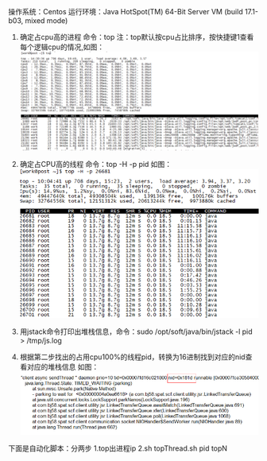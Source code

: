 操作系统：Centos
运行环境：Java HotSpot(TM) 64-Bit Server VM (build 17.1-b03, mixed mode)

1. 确定占cpu高的进程 命令：top  注：top默认按cpu占比排序，按快捷键1查看每个逻辑cpu的情况,如图：
![filehelper_1479488110970](./img/filehelper_1479488110970_2.png)

2. 确定占CPU高的线程 命令：top -H -p pid
如图：
![top1](./img/top-1.png)

3. 用jstack命令打印出堆栈信息，命令：sudo /opt/soft/java/bin/jstack -l pid > /tmp/js.log
4. 根据第二步找出的占用cpu100%的线程pid，转换为16进制找到对应的nid查看对应的堆栈信息
如图：
![top2](./img/top-2.png)


下面是自动化脚本：分两步
1.top出进程ip
2.sh topThread.sh pid topN

